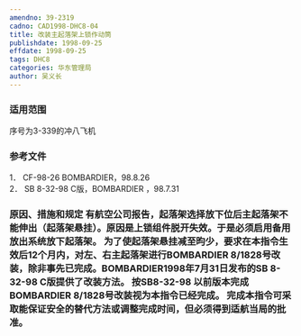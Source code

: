 ```yaml
---
amendno: 39-2319  
cadno: CAD1998-DHC8-04  
title: 改装主起落架上锁作动筒  
publishdate: 1998-09-25  
effdate: 1998-09-25  
tags: DHC8  
categories: 华东管理局  
author: 吴义长  
---
```

  
### 适用范围  
序号为3-339的冲八飞机  
  
<!--more-->  
### 参考文件  
1． CF-98-26 BOMBARDIER，98.8.26  
2． SB 8-32-98  C版，BOMBARDIER ，98.7.31  
  
### 原因、措施和规定 有航空公司报告，起落架选择放下位后主起落架不能伸出（起落架悬挂）。原因是上锁组件脱开失效。于是必须启用备用放出系统放下起落架。 为了使起落架悬挂减至昀少，要求在本指令生效后12个月内，对左、右主起落架进行BOMBARDIER 8/1828号改装，除非事先已完成。BOMBARDIER1998年7月31日发布的SB 8-32-98 C版提供了改装方法。 按SB8-32-98 以前版本完成BOMBARDIER 8/1828号改装视为本指令已经完成。 完成本指令可采取能保证安全的替代方法或调整完成时间，但必须得到适航当局的批准。  
  
